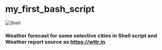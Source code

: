 # my_first_bash_script
![Shell](https://img.shields.io/badge/Shell-Script-orange.svg)
### Weather forecast for some selective cities in Shell script and Weather report source as https://wttr.in
